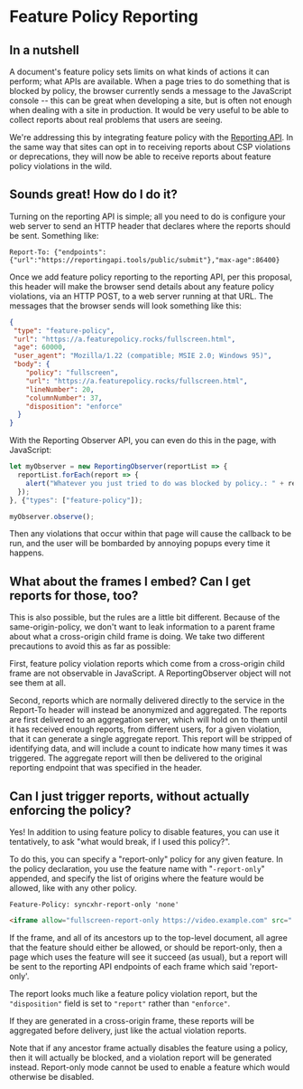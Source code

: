Feature Policy Reporting
========================

In a nutshell
-------------

A document's feature policy sets limits on what kinds of actions it can
perform; what APIs are available. When a page tries to do something that is
blocked by policy, the browser currently sends a message to the JavaScript
console -- this can be great when developing a site, but is often not enough
when dealing with a site in production. It would be very useful to be able to
collect reports about real problems that users are seeing.

We're addressing this by integrating feature policy with the
[Reporting API](https://wicg.github.io/reporting/). In the same way that sites
can opt in to receiving reports about CSP violations or deprecations, they will
now be able to receive reports about feature policy violations in the wild.

Sounds great! How do I do it?
-------------

Turning on the reporting API is simple; all you need to do is configure your
web server to send an HTTP header that declares where the reports should be
sent. Something like:

```http
Report-To: {"endpoints":{"url":"https://reportingapi.tools/public/submit"},"max-age":86400}
```

Once we add feature policy reporting to the reporting API, per this proposal,
this header will make the browser send details about any feature policy
violations, via an HTTP POST, to a web server running at that URL. The messages
that the browser sends will look something like this:

```json
{
 "type": "feature-policy",
 "url": "https://a.featurepolicy.rocks/fullscreen.html",
 "age": 60000,
 "user_agent": "Mozilla/1.22 (compatible; MSIE 2.0; Windows 95)",
 "body": {
    "policy": "fullscreen",
    "url": "https://a.featurepolicy.rocks/fullscreen.html",
    "lineNumber": 20,
    "columnNumber": 37,
    "disposition": "enforce"
  }
}
```

With the Reporting Observer API, you can even do this in the page, with
JavaScript:

```javascript
let myObserver = new ReportingObserver(reportList => {
  reportList.forEach(report => {
    alert("Whatever you just tried to do was blocked by policy.: " + report.body.feature);
  });
}, {"types": ["feature-policy"]);

myObserver.observe();
```

Then any violations that occur within that page will cause the callback to be
run, and the user will be bombarded by annoying popups every time it happens.

What about the frames I embed? Can I get reports for those, too?
-------------

This is also possible, but the rules are a little bit different. Because of the
same-origin-policy, we don't want to leak information to a parent frame about
what a cross-origin child frame is doing. We take two different precautions to
avoid this as far as possible:

First, feature policy violation reports which come from a cross-origin child
frame are not observable in JavaScript. A ReportingObserver object will not see
them at all.

Second, reports which are normally delivered directly to the service in the
Report-To header will instead be anonymized and aggregated. The reports are
first delivered to an aggregation server, which will hold on to them until it
has received enough reports, from different users, for a given violation, that
it can generate a single aggregate report. This report will be stripped of
identifying data, and will include a count to indicate how many times it was
triggered. The aggregate report will then be delivered to the original
reporting endpoint that was specified in the header.

Can I just trigger reports, without actually enforcing the policy?
-------------

Yes! In addition to using feature policy to disable features, you can use it
tentatively, to ask "what would break, if I used this policy?".

To do this, you can specify a "report-only" policy for any given feature. In
the policy declaration, you use the feature name with "`-report-only`" appended,
and specify the list of origins where the feature would be allowed, like with
any other policy.

```http
Feature-Policy: syncxhr-report-only 'none'
```

```html
<iframe allow="fullscreen-report-only https://video.example.com" src="..."></iframe>
```

If the frame, and all of its ancestors up to the top-level document, all agree
that the feature should either be allowed, or should be report-only, then a
page which uses the feature will see it succeed (as usual), but a report will
be sent to the reporting API endpoints of each frame which said 'report-only'.

The report looks much like a feature policy violation report, but the
`"disposition"` field is set to `"report"` rather than `"enforce"`.

If they are generated in a cross-origin frame, these reports will be aggregated
before delivery, just like the actual violation reports.

Note that if any ancestor frame actually disables the feature using a policy,
then it will actually be blocked, and a violation report will be generated
instead. Report-only mode cannot be used to enable a feature which would
otherwise be disabled.

